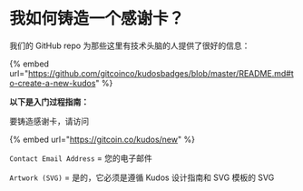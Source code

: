 # 我如何铸造一个感谢卡？

我们的 GitHub repo 为那些这里有技术头脑的人提供了很好的信息：

{% embed url="https://github.com/gitcoinco/kudosbadges/blob/master/README.md#to-create-a-new-kudos" %}

**以下是入门过程指南：**

要铸造感谢卡，请访问

{% embed url="https://gitcoin.co/kudos/new" %}

`Contact Email Address` = 您的电子邮件

`Artwork (SVG)` = 是的，它必须是遵循 Kudos 设计指南和 SVG 模板的 SVG
